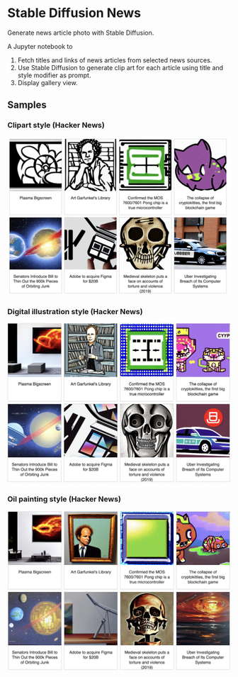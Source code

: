 # Stable Diffusion News
Generate news article photo with Stable Diffusion.

A Jupyter notebook to 
1. Fetch titles and links of news articles from selected news sources. 
2. Use Stable Diffusion to generate clip art for each article using title and style modifier as prompt.
3. Display gallery view.

## Samples
### Clipart style (Hacker News)
![](clipart.png)

### Digital illustration style (Hacker News)
![](digital_illustration.png)

### Oil painting style (Hacker News)
![](oil_painting.png)

